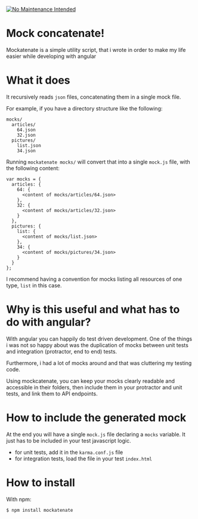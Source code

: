 [![No Maintenance Intended](http://unmaintained.tech/badge.svg)](http://unmaintained.tech/)

# Mock concatenate!

Mockatenate is a simple utility script, that i wrote in order to make
my life easier while developing with angular

# What it does

It recursively reads `json` files, concatenating them in a single mock file.

For example, if you have a directory structure like the following:

    mocks/
      articles/
        64.json
        32.json
      pictures/
        list.json
        34.json

Running `mockatenate mocks/` will convert that into a single `mock.js`
file, with the following content:

    var mocks = {
      articles: {
        64: {
          <content of mocks/articles/64.json>
        },
        32: {
          <content of mocks/articles/32.json>
        }
      },
      pictures: {
        list: {
          <content of mocks/list.json>
        },
        34: {
          <content of mocks/pictures/34.json>
        }
      }
    };

I recommend having a convention for mocks listing all resources of one
type, `list` in this case.

# Why is this useful and what has to do with angular?

With angular you can happily do test driven development. One of the
things i was not so happy about was the duplication of mocks between
unit tests and integration (protractor, end to end) tests.

Furthermore, i had a lot of mocks around and that was cluttering my
testing code.

Using mockcatenate, you can keep your mocks clearly readable and
accessible in their folders, then include them in your protractor and
unit tests, and link them to API endpoints.

# How to include the generated mock

At the end you will have a single `mock.js` file declaring a `mocks`
variable. It just has to be included in your test javascript logic.

- for unit tests, add it in the `karma.conf.js` file
- for integration tests, load the file in your test `index.html`

# How to install

With npm:

    $ npm install mockatenate
